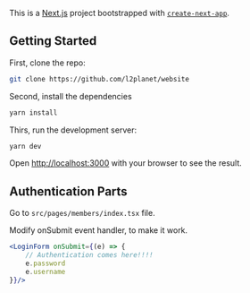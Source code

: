 This is a [Next.js](https://nextjs.org/) project bootstrapped with [`create-next-app`](https://github.com/vercel/next.js/tree/canary/packages/create-next-app).

## Getting Started

First, clone the repo:

```bash
git clone https://github.com/l2planet/website
```


Second, install the dependencies
```bash
yarn install
```



Thirs, run the development server:

```bash
yarn dev
```

Open [http://localhost:3000](http://localhost:3000) with your browser to see the result.

## Authentication Parts
Go to `src/pages/members/index.tsx` file.

Modify onSubmit event handler, to make it work.

```jsx
<LoginForm onSubmit={(e) => {
    // Authentication comes here!!!!
    e.password
    e.username
}}/>
```